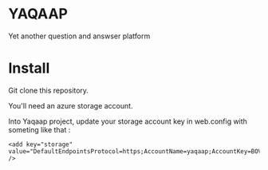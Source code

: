# YAQAAP
Yet another question and answser platform

# Install

Git clone this repository.

You'll need an azure storage account.

Into Yaqaap project, update your storage account key in web.config with someting like that :

    <add key="storage" value="DefaultEndpointsProtocol=https;AccountName=yaqaap;AccountKey=BOVi0PPafizyc/VWvSkjv6/iDrDceILciqHGMkZEZMTI148/PW45ZtApvdVQ+gLI1S5KDZdd7uw80NW5B6nkmQ==" />
